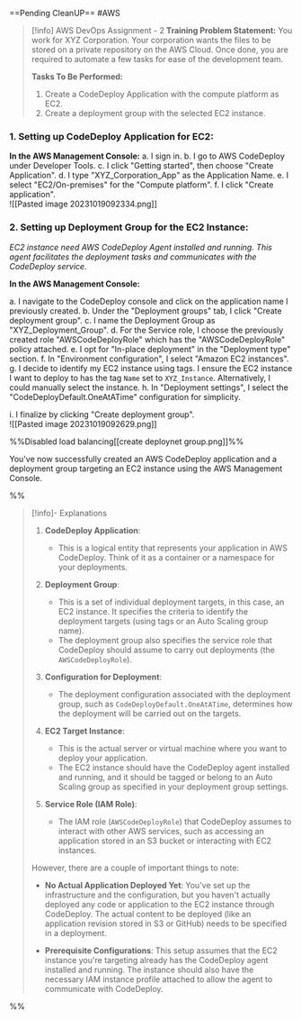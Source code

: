 ==Pending CleanUP==
 #AWS
> [!info] AWS DevOps Assignment - 2
> **Training Problem Statement:**
> You work for XYZ Corporation. Your corporation wants the files to be stored on a private repository on the AWS Cloud. Once done, you are required to automate a few tasks for ease of the development team. 
> 
> **Tasks To Be Performed:**
> 1. Create a CodeDeploy Application with the compute platform as EC2. 
> 2. Create a deployment group with the selected EC2 instance. 

### 1. Setting up CodeDeploy Application for EC2:

**In the AWS Management Console:** 
a. I sign in. 
b. I go to AWS CodeDeploy under Developer Tools. 
c. I click "Getting started", then choose "Create Application". 
d. I type "XYZ_Corporation_App" as the Application Name. 
e. I select "EC2/On-premises" for the "Compute platform". 
f. I click "Create application".
<br>![[Pasted image 20231019092334.png]]
    

### 2. Setting up Deployment Group for the EC2 Instance:

*EC2 instance need AWS CodeDeploy Agent installed and running. This agent facilitates the deployment tasks and communicates with the CodeDeploy service.*

**In the AWS Management Console:**

a. I navigate to the CodeDeploy console and click on the application name I previously created.
b. Under the "Deployment groups" tab, I click "Create deployment group".
c. I name the Deployment Group as "XYZ_Deployment_Group".
d. For the Service role, I choose the previously created role "AWSCodeDeployRole" which has the "AWSCodeDeployRole" policy attached.
e. I opt for "In-place deployment" in the "Deployment type" section.
f. In "Environment configuration", I select "Amazon EC2 instances".
g. I decide to identify my EC2 instance using tags. I ensure the EC2 instance I want to deploy to has the tag `Name` set to `XYZ_Instance`. Alternatively, I could manually select the instance.
h. In "Deployment settings", I select the "CodeDeployDefault.OneAtATime" configuration for simplicity.

i. I finalize by clicking "Create deployment group".
<br>![[Pasted image 20231019092629.png]]

%%Disabled load balancing[[create deploynet group.png]]%%

You've now successfully created an AWS CodeDeploy application and a deployment group targeting an EC2 instance using the AWS Management Console.

%%
> [!info]- Explanations 
> 1. **CodeDeploy Application**:
>     
>     - This is a logical entity that represents your application in AWS CodeDeploy. Think of it as a container or a namespace for your deployments.
> 2. **Deployment Group**:
>     
>     - This is a set of individual deployment targets, in this case, an EC2 instance. It specifies the criteria to identify the deployment targets (using tags or an Auto Scaling group name).
>     - The deployment group also specifies the service role that CodeDeploy should assume to carry out deployments (the `AWSCodeDeployRole`).
> 3. **Configuration for Deployment**:
>     
>     - The deployment configuration associated with the deployment group, such as `CodeDeployDefault.OneAtATime`, determines how the deployment will be carried out on the targets.
> 4. **EC2 Target Instance**:
>     
>     - This is the actual server or virtual machine where you want to deploy your application.
>     - The EC2 instance should have the CodeDeploy agent installed and running, and it should be tagged or belong to an Auto Scaling group as specified in your deployment group settings.
> 5. **Service Role (IAM Role)**:
>     
>     - The IAM role (`AWSCodeDeployRole`) that CodeDeploy assumes to interact with other AWS services, such as accessing an application stored in an S3 bucket or interacting with EC2 instances.
> 
> However, there are a couple of important things to note:
> 
> - **No Actual Application Deployed Yet**: You've set up the infrastructure and the configuration, but you haven't actually deployed any code or application to the EC2 instance through CodeDeploy. The actual content to be deployed (like an application revision stored in S3 or GitHub) needs to be specified in a deployment.
>     
> - **Prerequisite Configurations**: This setup assumes that the EC2 instance you're targeting already has the CodeDeploy agent installed and running. The instance should also have the necessary IAM instance profile attached to allow the agent to communicate with CodeDeploy.

%%

